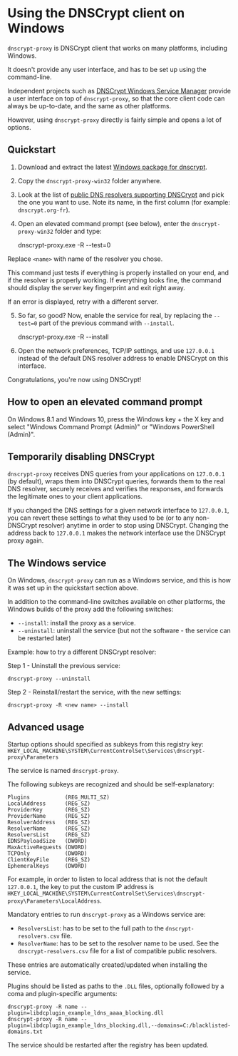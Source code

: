 Using the DNSCrypt client on Windows
====================================

`dnscrypt-proxy` is DNSCrypt client that works on many platforms,
including Windows.

It doesn't provide any user interface, and has to be set up using the
command-line.

Independent projects such as [DNSCrypt Windows Service Manager](https://simonclausen.dk/projects/dnscrypt-winservicemgr/)
provide a user interface on top of `dnscrypt-proxy`, so that the core
client code can always be up-to-date, and the same as other platforms.

However, using `dnscrypt-proxy` directly is fairly simple and opens a
lot of options.

Quickstart
----------

1) Download and extract the latest
[Windows package for dnscrypt](http://download.dnscrypt.org/dnscrypt-proxy/LATEST-win32-full.zip).

2) Copy the `dnscrypt-proxy-win32` folder anywhere.

3) Look at the list of [public DNS resolvers supporting DNSCrypt](https://github.com/jedisct1/dnscrypt-proxy/blob/master/dnscrypt-resolvers.csv)
and pick the one you want to use. Note its name, in the first column
(for example: `dnscrypt.org-fr`).

4) Open an elevated command prompt (see below), enter the
`dnscrypt-proxy-win32` folder and type:

    dnscrypt-proxy.exe -R <name> --test=0

Replace `<name>` with name of the resolver you chose.

This command just tests if everything is properly installed on your
end, and if the resolver is properly working. If everything looks fine,
the command should display the server key fingerprint and exit right away.

If an error is displayed, retry with a different server.

5) So far, so good? Now, enable the service for real, by replacing the
`--test=0` part of the previous command with `--install`.

    dnscrypt-proxy.exe -R <name> --install

6) Open the network preferences, TCP/IP settings, and use `127.0.0.1`
instead of the default DNS resolver address to enable DNSCrypt on this
interface.

Congratulations, you're now using DNSCrypt!

How to open an elevated command prompt
--------------------------------------

On Windows 8.1 and Windows 10, press the Windows key + the X key and
select "Windows Command Prompt (Admin)" or "Windows PowerShell (Admin)".

Temporarily disabling DNSCrypt
------------------------------

`dnscrypt-proxy` receives DNS queries from your applications on
`127.0.0.1` (by default), wraps them into DNSCrypt queries, forwards
them to the real DNS resolver, securely receives and verifies the
responses, and forwards the legitimate ones to your client applications.

If you changed the DNS settings for a given network interface to
`127.0.0.1`, you can revert these settings to what they used to be (or
to any non-DNSCrypt resolver) anytime in order to stop using DNSCrypt.
Changing the address back to `127.0.0.1` makes the network interface
use the DNSCrypt proxy again.

The Windows service
-------------------

On Windows, `dnscrypt-proxy` can run as a Windows service, and this is how it
was set up in the quickstart section above.

In addition to the command-line switches available on other platforms,
the Windows builds of the proxy add the following switches:

- `--install`: install the proxy as a service.
- `--uninstall`: uninstall the service (but not the software - the
service can be restarted later)

Example: how to try a different DNSCrypt resolver:

Step 1 - Uninstall the previous service:

    dnscrypt-proxy --uninstall
    
Step 2 - Reinstall/restart the service, with the new settings:

    dnscrypt-proxy -R <new name> --install

Advanced usage
--------------

Startup options should specified as subkeys from this registry key:
`HKEY_LOCAL_MACHINE\SYSTEM\CurrentControlSet\Services\dnscrypt-proxy\Parameters`

The service is named `dnscrypt-proxy`.

The following subkeys are recognized and should be self-explanatory:

    Plugins           (REG_MULTI_SZ)
    LocalAddress      (REG_SZ)
    ProviderKey       (REG_SZ)
    ProviderName      (REG_SZ)
    ResolverAddress   (REG_SZ)
    ResolverName      (REG_SZ)
    ResolversList     (REG_SZ)
    EDNSPayloadSize   (DWORD)
    MaxActiveRequests (DWORD)
    TCPOnly           (DWORD)
    ClientKeyFile     (REG_SZ)
    EphemeralKeys     (DWORD)

For example, in order to listen to local address that is not the default
`127.0.0.1`, the key to put the custom IP address is
`HKEY_LOCAL_MACHINE\SYSTEM\CurrentControlSet\Services\dnscrypt-proxy\Parameters\LocalAddress`.

Mandatory entries to run `dnscrypt-proxy` as a Windows service are:
- `ResolversList`: has to be set to the full path to the `dnscrypt-resolvers.csv` file.
- `ResolverName`: has to be set to the resolver name to be used. See
the `dnscrypt-resolvers.csv` file for a list of compatible public resolvers.

These entries are automatically created/updated when installing the service.

Plugins should be listed as paths to the `.DLL` files, optionally
followed by a coma and plugin-specific arguments:

    dnscrypt-proxy -R name --plugin=libdcplugin_example_ldns_aaaa_blocking.dll
    dnscrypt-proxy -R name --plugin=libdcplugin_example_ldns_blocking.dll,--domains=C:/blacklisted-domains.txt

The service should be restarted after the registry has been updated.
